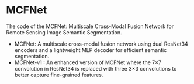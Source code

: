 # MCFNet
The code of the MCFNet: Multiscale Cross-Modal Fusion Network for Remote Sensing Image Semantic Segmentation.

- MCFNet: A multiscale cross-modal fusion network using dual ResNet34 encoders and a lightweight MLP decoder for efficient semantic segmentation.
- MCFNet-v1  : An enhanced version of MCFNet where the 7×7 convolution in ResNet34 is replaced with three 3×3 convolutions to better capture fine-grained features.
